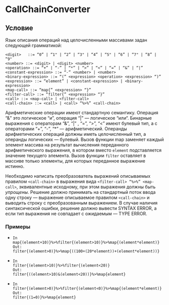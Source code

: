 # CallChainConverter

## Условие
Язык описания операций над целочисленными массивами задан следующей грамматикой:

    <digit>   ::= “0” | “1" | “2” | “3" | “4” | “5" | “6” | “7" | “8” | “9" 
    <number> ::= <digit> | <digit> <number>
    <operation> ::= “+” | “-” | “*” | “>” | “<” | “=” | “&” | “|”
    <constant-expression> ::= “-” <number> | <number>
    <binary-expression> ::= “(” <expression> <operation> <expression> “)”
    <expression> ::= “element” | <constant-expression> | <binary-expression>
    <map-call> ::= “map{” <expression> “}”
    <filter-call> ::= “filter{” <expression> “}”
    <call> ::= <map-call> | <filter-call>
    <call-chain> ::= <call> | <call> “%>%” <call-chain>

Арифметические операции имеют стандартную семантику. Операция “&” это логическое “и”, операция “|” — логическое “или“. Бинарные выражения с операторам “&”, “|” , “=”, “>”, “<” имеют булевый тип, а с операторами “+”, “-”, “*” — арифметический. Операнды арифметических операций должны иметь целочисленный тип, а операнды логических — булевый. Вызов функции map заменяет каждый элемент массива на результат вычисления переданного арифметического выражения, в котором вместо `element` подставляется значение текущего элемента. Вызов функции `filter` оставляет в массиве только элементы, для которых переданное выражение истинно.

Необходимо написать преобразователь выражений описываемых правилом `<call-chain>` в выражения вида `<filter-call> “%>%” <map-call>`, эквивалентные исходному, при этом выражения должны быть *упрощены*. Решение должно принимать на стандартный поток ввода одну строку — выражение описываемое правилом `<call-chain>` и выводить строку с преобразованным выражением. В случае наличия синтаксической ошибки, решение должно вывести SYNTAX ERROR, а если тип выражения не совпадает c ожидаемым — TYPE ERROR.

### Примеры
*     In
      map{(element+10)}%>%filter{(element>10)}%>%map{(element*element)}
      Out:
      filter{(element>0)}%>%map{((100+(20*element))+(element*element))}
*     In
      filter{(element>10)}%>%filter{(element<20)}
      Out:
      filter{((element>10)&(element<20))}%>%map{element}
*     In
      filter{(element>0)}%>%filter{(element<0)}%>%map{(element*element)}
      Out:
      filter{(1=0)}%>%map{element} 
